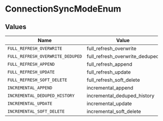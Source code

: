 # ConnectionSyncModeEnum


## Values

| Name                             | Value                            |
| -------------------------------- | -------------------------------- |
| `FULL_REFRESH_OVERWRITE`         | full_refresh_overwrite           |
| `FULL_REFRESH_OVERWRITE_DEDUPED` | full_refresh_overwrite_deduped   |
| `FULL_REFRESH_APPEND`            | full_refresh_append              |
| `FULL_REFRESH_UPDATE`            | full_refresh_update              |
| `FULL_REFRESH_SOFT_DELETE`       | full_refresh_soft_delete         |
| `INCREMENTAL_APPEND`             | incremental_append               |
| `INCREMENTAL_DEDUPED_HISTORY`    | incremental_deduped_history      |
| `INCREMENTAL_UPDATE`             | incremental_update               |
| `INCREMENTAL_SOFT_DELETE`        | incremental_soft_delete          |